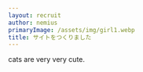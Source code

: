```yaml
---
layout: recruit
author: nemius
primaryImage: /assets/img/girl1.webp
title: サイトをつくりました
---
```


cats are very very cute.